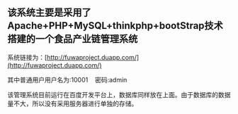 ## **该系统主要是采用了Apache+PHP+MySQL+thinkphp+bootStrap技术搭建的一个食品产业链管理系统** ##

系统链接为：[http://fuwaproject.duapp.com/](http://fuwaproject.duapp.com/)

其中普通用户用户名为:10001&nbsp; &nbsp; 密码:admin

该管理系统目前运行在百度开发平台上，数据库同样放在上面。由于数据库的数据量不大，所以没有采用服务器进行单独的存储。